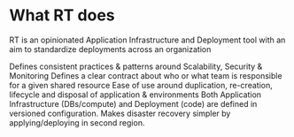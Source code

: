 # What RT does
RT is an opinionated Application Infrastructure and Deployment tool with an aim to standardize deployments across an organization

Defines consistent practices & patterns around Scalability, Security & Monitoring
Defines a clear contract about who or what team is responsible for a given shared resource
Ease of use around duplication, re-creation, lifecycle and disposal of application & environments
Both Application Infrastructure (DBs/compute) and Deployment (code) are defined in versioned configuration.
Makes disaster recovery simpler by applying/deploying in second region.
